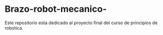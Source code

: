 # Brazo-robot-mecanico-
Este repositorio esta dedicado al proyecto final del curso de principios de robotica.
